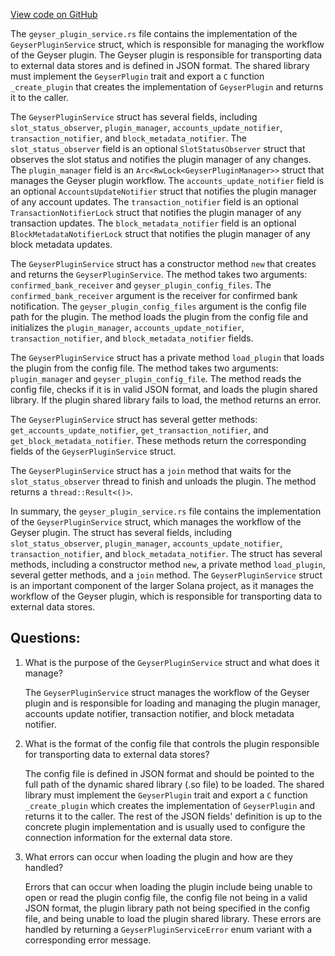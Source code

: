 [View code on GitHub](https://github.com/solana-labs/solana/blob/master/geyser-plugin-manager/src/geyser_plugin_service.rs)

The `geyser_plugin_service.rs` file contains the implementation of the `GeyserPluginService` struct, which is responsible for managing the workflow of the Geyser plugin. The Geyser plugin is responsible for transporting data to external data stores and is defined in JSON format. The shared library must implement the `GeyserPlugin` trait and export a `C` function `_create_plugin` that creates the implementation of `GeyserPlugin` and returns it to the caller.

The `GeyserPluginService` struct has several fields, including `slot_status_observer`, `plugin_manager`, `accounts_update_notifier`, `transaction_notifier`, and `block_metadata_notifier`. The `slot_status_observer` field is an optional `SlotStatusObserver` struct that observes the slot status and notifies the plugin manager of any changes. The `plugin_manager` field is an `Arc<RwLock<GeyserPluginManager>>` struct that manages the Geyser plugin workflow. The `accounts_update_notifier` field is an optional `AccountsUpdateNotifier` struct that notifies the plugin manager of any account updates. The `transaction_notifier` field is an optional `TransactionNotifierLock` struct that notifies the plugin manager of any transaction updates. The `block_metadata_notifier` field is an optional `BlockMetadataNotifierLock` struct that notifies the plugin manager of any block metadata updates.

The `GeyserPluginService` struct has a constructor method `new` that creates and returns the `GeyserPluginService`. The method takes two arguments: `confirmed_bank_receiver` and `geyser_plugin_config_files`. The `confirmed_bank_receiver` argument is the receiver for confirmed bank notification. The `geyser_plugin_config_files` argument is the config file path for the plugin. The method loads the plugin from the config file and initializes the `plugin_manager`, `accounts_update_notifier`, `transaction_notifier`, and `block_metadata_notifier` fields.

The `GeyserPluginService` struct has a private method `load_plugin` that loads the plugin from the config file. The method takes two arguments: `plugin_manager` and `geyser_plugin_config_file`. The method reads the config file, checks if it is in valid JSON format, and loads the plugin shared library. If the plugin shared library fails to load, the method returns an error.

The `GeyserPluginService` struct has several getter methods: `get_accounts_update_notifier`, `get_transaction_notifier`, and `get_block_metadata_notifier`. These methods return the corresponding fields of the `GeyserPluginService` struct.

The `GeyserPluginService` struct has a `join` method that waits for the `slot_status_observer` thread to finish and unloads the plugin. The method returns a `thread::Result<()>`.

In summary, the `geyser_plugin_service.rs` file contains the implementation of the `GeyserPluginService` struct, which manages the workflow of the Geyser plugin. The struct has several fields, including `slot_status_observer`, `plugin_manager`, `accounts_update_notifier`, `transaction_notifier`, and `block_metadata_notifier`. The struct has several methods, including a constructor method `new`, a private method `load_plugin`, several getter methods, and a `join` method. The `GeyserPluginService` struct is an important component of the larger Solana project, as it manages the workflow of the Geyser plugin, which is responsible for transporting data to external data stores.
## Questions: 
 1. What is the purpose of the `GeyserPluginService` struct and what does it manage?
    
    The `GeyserPluginService` struct manages the workflow of the Geyser plugin and is responsible for loading and managing the plugin manager, accounts update notifier, transaction notifier, and block metadata notifier.

2. What is the format of the config file that controls the plugin responsible for transporting data to external data stores?
    
    The config file is defined in JSON format and should be pointed to the full path of the dynamic shared library (.so file) to be loaded. The shared library must implement the `GeyserPlugin` trait and export a `C` function `_create_plugin` which creates the implementation of `GeyserPlugin` and returns it to the caller. The rest of the JSON fields' definition is up to the concrete plugin implementation and is usually used to configure the connection information for the external data store.

3. What errors can occur when loading the plugin and how are they handled?
    
    Errors that can occur when loading the plugin include being unable to open or read the plugin config file, the config file not being in a valid JSON format, the plugin library path not being specified in the config file, and being unable to load the plugin shared library. These errors are handled by returning a `GeyserPluginServiceError` enum variant with a corresponding error message.